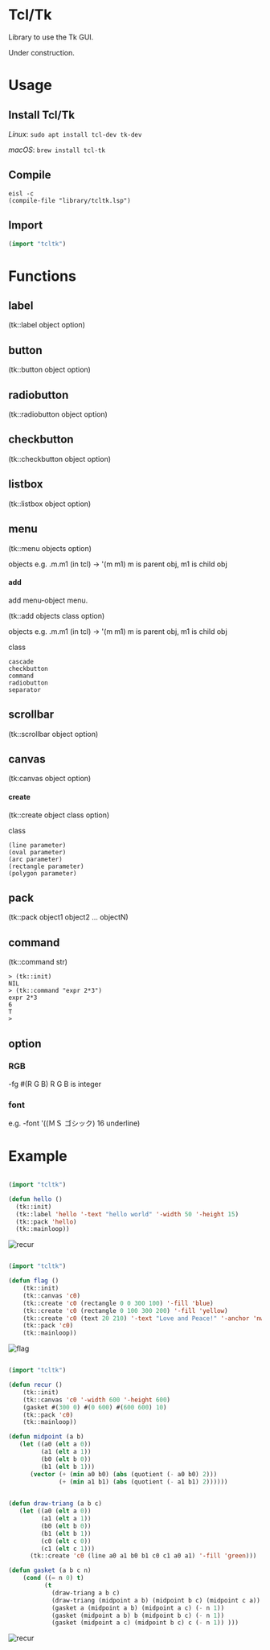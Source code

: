 # Tcl/Tk

Library to use the Tk GUI.

Under construction.

# Usage

## Install Tcl/Tk

*Linux*: `sudo apt install tcl-dev tk-dev`

*macOS*: `brew install tcl-tk`

## Compile

```
eisl -c
(compile-file "library/tcltk.lsp")
```

## Import

```lisp
(import "tcltk")
```

# Functions

## label

(tk::label object option)


## button

(tk::button object option)

## radiobutton

(tk::radiobutton object option)


## checkbutton

(tk::checkbutton object option)


## listbox

(tk::listbox object option)

## menu

(tk::menu objects option)

objects e.g. .m.m1 (in tcl) -> '(m m1)   m is parent obj, m1 is child obj

#### add 
add menu-object menu.

(tk::add objects class option)

objects e.g. .m.m1 (in tcl) -> '(m m1)  m is parent obj, m1 is child obj

class

```
cascade
checkbutton
command
radiobutton
separator
```

## scrollbar

(tk::scrollbar object option)

## canvas

(tk:canvas object option)

#### create
(tk::create object class option)

class

```
(line parameter)  
(oval parameter)
(arc parameter)
(rectangle parameter)
(polygon parameter) 
```

## pack

(tk::pack object1 object2 ... objectN)

## command

(tk::command str)

```
> (tk::init)
NIL
> (tk::command "expr 2*3")
expr 2*3
6
T
> 
```



## option


### RGB

-fg #(R G B)   R G B is integer 

### font

e.g.
-font '((ＭＳ ゴシック) 16 underline)


# Example

```lisp

(import "tcltk")

(defun hello ()
  (tk::init)
  (tk::label 'hello '-text "hello world" '-width 50 '-height 15)
  (tk::pack 'hello)  
  (tk::mainloop))

```

![recur](screen1.png)


```lisp

(import "tcltk")

(defun flag ()
    (tk::init)
    (tk::canvas 'c0)
    (tk::create 'c0 (rectangle 0 0 300 100) '-fill 'blue)
    (tk::create 'c0 (rectangle 0 100 300 200) '-fill 'yellow)
    (tk::create 'c0 (text 20 210) '-text "Love and Peace!" '-anchor 'nw)
    (tk::pack 'c0)
    (tk::mainloop))


```

![flag](screen2.png)

```lisp

(import "tcltk")

(defun recur ()
    (tk::init)
    (tk::canvas 'c0 '-width 600 '-height 600)
    (gasket #(300 0) #(0 600) #(600 600) 10)
    (tk::pack 'c0)
    (tk::mainloop))

(defun midpoint (a b)
   (let ((a0 (elt a 0))
         (a1 (elt a 1))
         (b0 (elt b 0))
         (b1 (elt b 1)))
      (vector (+ (min a0 b0) (abs (quotient (- a0 b0) 2)))
              (+ (min a1 b1) (abs (quotient (- a1 b1) 2))))))
      

(defun draw-triang (a b c)
   (let ((a0 (elt a 0))
         (a1 (elt a 1))
         (b0 (elt b 0))
         (b1 (elt b 1))
         (c0 (elt c 0))
         (c1 (elt c 1)))
      (tk::create 'c0 (line a0 a1 b0 b1 c0 c1 a0 a1) '-fill 'green)))

(defun gasket (a b c n)
    (cond ((= n 0) t)
          (t
            (draw-triang a b c)
            (draw-triang (midpoint a b) (midpoint b c) (midpoint c a))
            (gasket a (midpoint a b) (midpoint a c) (- n 1))
            (gasket (midpoint a b) b (midpoint b c) (- n 1))
            (gasket (midpoint a c) (midpoint b c) c (- n 1)) )))

```

![recur](screen3.png)